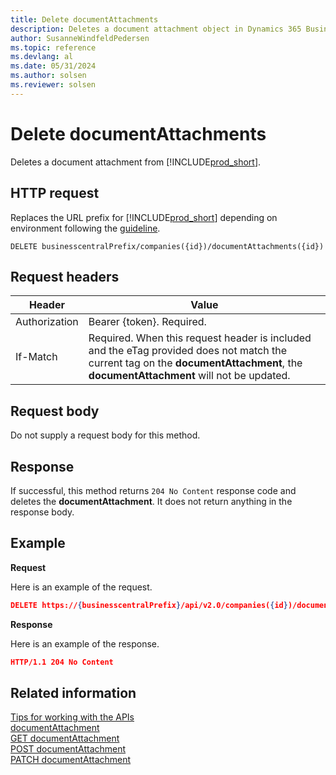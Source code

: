 ```yaml
---
title: Delete documentAttachments
description: Deletes a document attachment object in Dynamics 365 Business Central.
author: SusanneWindfeldPedersen
ms.topic: reference
ms.devlang: al
ms.date: 05/31/2024
ms.author: solsen
ms.reviewer: solsen
---
```


# Delete documentAttachments

Deletes a document attachment from [!INCLUDE[prod_short](../../../includes/prod_short.md)].

## HTTP request

Replaces the URL prefix for [!INCLUDE[prod_short](../../../includes/prod_short.md)] depending on environment following the [guideline](../../v2.0/endpoints-apis-for-dynamics.md).

```
DELETE businesscentralPrefix/companies({id})/documentAttachments({id})
```

## Request headers

|Header|Value|
|------|-----|
|Authorization  |Bearer {token}. Required. |
|If-Match       |Required. When this request header is included and the eTag provided does not match the current tag on the **documentAttachment**, the **documentAttachment** will not be updated. |


## Request body

Do not supply a request body for this method.

## Response

If successful, this method returns ```204 No Content``` response code and deletes the **documentAttachment**. It does not return anything in the response body.

## Example

**Request**

Here is an example of the request.

```json
DELETE https://{businesscentralPrefix}/api/v2.0/companies({id})/documentAttachments({id})
```

**Response**

Here is an example of the response.

```json
HTTP/1.1 204 No Content
```

## Related information

[Tips for working with the APIs](/dynamics365/business-central/dev-itpro/developer/devenv-connect-apps-tips)  
[documentAttachment](../resources/dynamics_documentAttachment.md)  
[GET documentAttachment](dynamics_documentattachment_get.md)  
[POST documentAttachment](dynamics_documentattachment_create.md)  
[PATCH documentAttachment](dynamics_documentattachment_update.md)  
